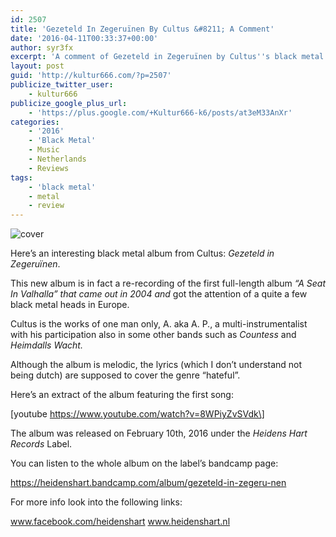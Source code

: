 ```yaml
---
id: 2507
title: 'Gezeteld In Zegeruïnen By Cultus &#8211; A Comment'
date: '2016-04-11T00:33:37+00:00'
author: syr3fx
excerpt: 'A comment of Gezeteld in Zegeruïnen by Cultus''s black metal album.'
layout: post
guid: 'http://kultur666.com/?p=2507'
publicize_twitter_user:
    - kultur666
publicize_google_plus_url:
    - 'https://plus.google.com/+Kultur666-k6/posts/at3eM33AnXr'
categories:
    - '2016'
    - 'Black Metal'
    - Music
    - Netherlands
    - Reviews
tags:
    - 'black metal'
    - metal
    - review
---
```


![cover](http://localhost:8080/wp-content/uploads/2016/04/cover.jpg)

Here’s an interesting black metal album from Cultus: *Gezeteld in Zegeruïnen*.

This new album is in fact a re-recording of the first full-length album *“A Seat In Valhalla” that came out in 2004 and* got the attention of a quite a few black metal heads in Europe.

Cultus is the works of one man only, A. aka A. P., a multi-instrumentalist with his participation also in some other bands such as *Countess* and *Heimdalls Wacht.*

Although the album is melodic, the lyrics (which I don’t understand not being dutch) are supposed to cover the genre “hateful”.

Here’s an extract of the album featuring the first song:

\[youtube https://www.youtube.com/watch?v=8WPiyZvSVdk\]

The album was released on February 10th, 2016 under the *Heidens Hart Records* Label.

You can listen to the whole album on the label’s bandcamp page:

https://heidenshart.bandcamp.com/album/gezeteld-in-zegeru-nen

For more info look into the following links:

www.facebook.com/heidenshart
www.heidenshart.nl